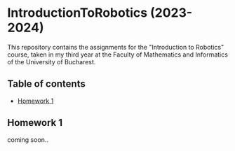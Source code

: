 # IntroductionToRobotics (2023-2024)
This repository contains the assignments for the "Introduction to Robotics" course, taken in my third year at the Faculty of Mathematics and Informatics of the University of Bucharest.

## Table of contents
- [Homework 1](#homework-1)

## Homework 1
coming soon..
